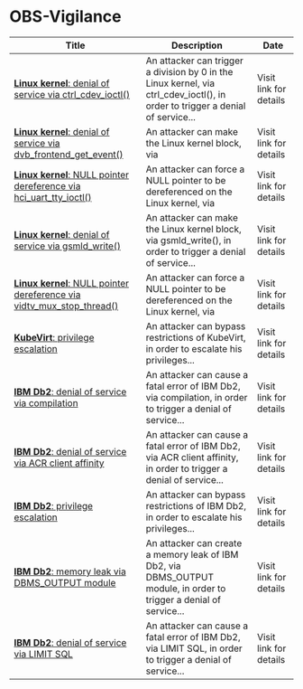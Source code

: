 

# OBS-Vigilance

 |Title|Description|Date|
 |---|---|---|
 |[<a href="https://vigilance.fr/vulnerability/Linux-kernel-denial-of-service-via-ctrl-cdev-ioctl-41127" class="noirorange"><b>Linux kernel</b>: denial of service via ctrl_cdev_ioctl()</a>](https://vigilance.fr/vulnerability/Linux-kernel-denial-of-service-via-ctrl-cdev-ioctl-41127)|An attacker can trigger a division by 0 in the Linux kernel, via ctrl_cdev_ioctl(), in order to trigger a denial of service...|Visit link for details|
 |[<a href="https://vigilance.fr/vulnerability/Linux-kernel-denial-of-service-via-dvb-frontend-get-event-41126" class="noirorange"><b>Linux kernel</b>: denial of service via dvb_frontend_get_event()</a>](https://vigilance.fr/vulnerability/Linux-kernel-denial-of-service-via-dvb-frontend-get-event-41126)|An attacker can make the Linux kernel block, via |Visit link for details|
 |[<a href="https://vigilance.fr/vulnerability/Linux-kernel-NULL-pointer-dereference-via-hci-uart-tty-ioctl-41125" class="noirorange"><b>Linux kernel</b>: NULL pointer dereference via hci_uart_tty_ioctl()</a>](https://vigilance.fr/vulnerability/Linux-kernel-NULL-pointer-dereference-via-hci-uart-tty-ioctl-41125)|An attacker can force a NULL pointer to be dereferenced on the Linux kernel, via |Visit link for details|
 |[<a href="https://vigilance.fr/vulnerability/Linux-kernel-denial-of-service-via-gsmld-write-41124" class="noirorange"><b>Linux kernel</b>: denial of service via gsmld_write()</a>](https://vigilance.fr/vulnerability/Linux-kernel-denial-of-service-via-gsmld-write-41124)|An attacker can make the Linux kernel block, via gsmld_write(), in order to trigger a denial of service...|Visit link for details|
 |[<a href="https://vigilance.fr/vulnerability/Linux-kernel-NULL-pointer-dereference-via-vidtv-mux-stop-thread-41123" class="noirorange"><b>Linux kernel</b>: NULL pointer dereference via vidtv_mux_stop_thread()</a>](https://vigilance.fr/vulnerability/Linux-kernel-NULL-pointer-dereference-via-vidtv-mux-stop-thread-41123)|An attacker can force a NULL pointer to be dereferenced on the Linux kernel, via |Visit link for details|
 |[<a href="https://vigilance.fr/vulnerability/KubeVirt-privilege-escalation-41122" class="noirorange"><b>KubeVirt</b>: privilege escalation</a>](https://vigilance.fr/vulnerability/KubeVirt-privilege-escalation-41122)|An attacker can bypass restrictions of KubeVirt, in order to escalate his privileges...|Visit link for details|
 |[<a href="https://vigilance.fr/vulnerability/IBM-Db2-denial-of-service-via-compilation-41121" class="noirorange"><b>IBM Db2</b>: denial of service via compilation</a>](https://vigilance.fr/vulnerability/IBM-Db2-denial-of-service-via-compilation-41121)|An attacker can cause a fatal error of IBM Db2, via compilation, in order to trigger a denial of service...|Visit link for details|
 |[<a href="https://vigilance.fr/vulnerability/IBM-Db2-denial-of-service-via-ACR-client-affinity-41120" class="noirorange"><b>IBM Db2</b>: denial of service via ACR client affinity</a>](https://vigilance.fr/vulnerability/IBM-Db2-denial-of-service-via-ACR-client-affinity-41120)|An attacker can cause a fatal error of IBM Db2, via ACR client affinity, in order to trigger a denial of service...|Visit link for details|
 |[<a href="https://vigilance.fr/vulnerability/IBM-Db2-privilege-escalation-41119" class="noirorange"><b>IBM Db2</b>: privilege escalation</a>](https://vigilance.fr/vulnerability/IBM-Db2-privilege-escalation-41119)|An attacker can bypass restrictions of IBM Db2, in order to escalate his privileges...|Visit link for details|
 |[<a href="https://vigilance.fr/vulnerability/IBM-Db2-memory-leak-via-DBMS-OUTPUT-module-41118" class="noirorange"><b>IBM Db2</b>: memory leak via DBMS_OUTPUT module</a>](https://vigilance.fr/vulnerability/IBM-Db2-memory-leak-via-DBMS-OUTPUT-module-41118)|An attacker can create a memory leak of IBM Db2, via DBMS_OUTPUT module, in order to trigger a denial of service...|Visit link for details|
 |[<a href="https://vigilance.fr/vulnerability/IBM-Db2-denial-of-service-via-LIMIT-SQL-41117" class="noirorange"><b>IBM Db2</b>: denial of service via LIMIT SQL</a>](https://vigilance.fr/vulnerability/IBM-Db2-denial-of-service-via-LIMIT-SQL-41117)|An attacker can cause a fatal error of IBM Db2, via LIMIT SQL, in order to trigger a denial of service...|Visit link for details|
 
